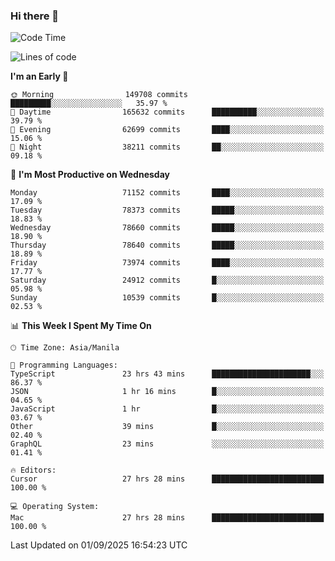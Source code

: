 ### Hi there 👋

<!--START_SECTION:waka-->
![Code Time](http://img.shields.io/badge/Code%20Time-6%2C239%20hrs%201%20min-blue)

![Lines of code](https://img.shields.io/badge/From%20Hello%20World%20I%27ve%20Written-142.0%20million%20lines%20of%20code-blue)

**I'm an Early 🐤** 

```text
🌞 Morning                149708 commits      █████████░░░░░░░░░░░░░░░░   35.97 % 
🌆 Daytime                165632 commits      ██████████░░░░░░░░░░░░░░░   39.79 % 
🌃 Evening                62699 commits       ████░░░░░░░░░░░░░░░░░░░░░   15.06 % 
🌙 Night                  38211 commits       ██░░░░░░░░░░░░░░░░░░░░░░░   09.18 % 
```
📅 **I'm Most Productive on Wednesday** 

```text
Monday                   71152 commits       ████░░░░░░░░░░░░░░░░░░░░░   17.09 % 
Tuesday                  78373 commits       █████░░░░░░░░░░░░░░░░░░░░   18.83 % 
Wednesday                78660 commits       █████░░░░░░░░░░░░░░░░░░░░   18.90 % 
Thursday                 78640 commits       █████░░░░░░░░░░░░░░░░░░░░   18.89 % 
Friday                   73974 commits       ████░░░░░░░░░░░░░░░░░░░░░   17.77 % 
Saturday                 24912 commits       █░░░░░░░░░░░░░░░░░░░░░░░░   05.98 % 
Sunday                   10539 commits       █░░░░░░░░░░░░░░░░░░░░░░░░   02.53 % 
```


📊 **This Week I Spent My Time On** 

```text
🕑︎ Time Zone: Asia/Manila

💬 Programming Languages: 
TypeScript               23 hrs 43 mins      ██████████████████████░░░   86.37 % 
JSON                     1 hr 16 mins        █░░░░░░░░░░░░░░░░░░░░░░░░   04.65 % 
JavaScript               1 hr                █░░░░░░░░░░░░░░░░░░░░░░░░   03.67 % 
Other                    39 mins             █░░░░░░░░░░░░░░░░░░░░░░░░   02.40 % 
GraphQL                  23 mins             ░░░░░░░░░░░░░░░░░░░░░░░░░   01.41 % 

🔥 Editors: 
Cursor                   27 hrs 28 mins      █████████████████████████   100.00 % 

💻 Operating System: 
Mac                      27 hrs 28 mins      █████████████████████████   100.00 % 
```


 Last Updated on 01/09/2025 16:54:23 UTC
<!--END_SECTION:waka-->


<!--
**rad182/rad182** is a ✨ _special_ ✨ repository because its `README.md` (this file) appears on your GitHub profile.

Here are some ideas to get you started:

- 🔭 I’m currently working on ...
- 🌱 I’m currently learning ...
- 👯 I’m looking to collaborate on ...
- 🤔 I’m looking for help with ...
- 💬 Ask me about ...
- 📫 How to reach me: ...
- 😄 Pronouns: ...
- ⚡ Fun fact: ...
-->
